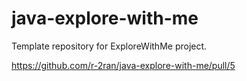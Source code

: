 # java-explore-with-me
Template repository for ExploreWithMe project.

https://github.com/r-2ran/java-explore-with-me/pull/5
